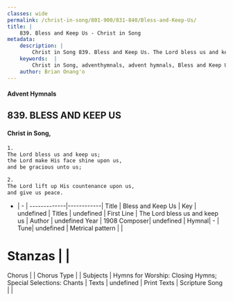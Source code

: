 ```yaml
---
classes: wide
permalink: /christ-in-song/801-900/831-840/Bless-and-Keep-Us/
title: |
    839. Bless and Keep Us - Christ in Song
metadata:
    description: |
        Christ in Song 839. Bless and Keep Us. The Lord bless us and keep us; the Lord make His face shine upon us,  and be gracious unto us;
    keywords:  |
        Christ in Song, adventhymnals, advent hymnals, Bless and Keep Us, The Lord bless us and keep us. 
    author: Brian Onang'o
---
```


#### Advent Hymnals
## 839. BLESS AND KEEP US
####  Christ in Song,

```txt
1.
The Lord bless us and keep us;
the Lord make His face shine upon us, 
and be gracious unto us;

2.
The Lord lift up His countenance upon us,
and give us peace.


```

- |   -  |
-------------|------------|
Title | Bless and Keep Us |
Key | undefined |
Titles | undefined |
First Line | The Lord bless us and keep us |
Author | undefined
Year | 1908
Composer| undefined |
Hymnal|  - |
Tune| undefined |
Metrical pattern | |
# Stanzas |  |
Chorus |  |
Chorus Type |  |
Subjects | Hymns for Worship: Closing Hymns; Special Selections: Chants |
Texts | undefined |
Print Texts | 
Scripture Song |  |
    
